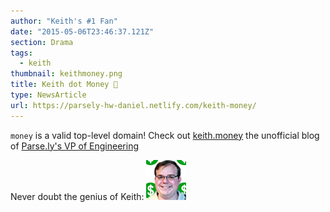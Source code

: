 ```yaml
---
author: "Keith's #1 Fan"  
date: "2015-05-06T23:46:37.121Z"
section: Drama
tags:
  - keith
thumbnail: keithmoney.png
title: Keith dot Money 💸
type: NewsArticle
url: https://parsely-hw-daniel.netlify.com/keith-money/
---
```


`money` is a valid top-level domain! Check out [keith.money](http://keith.money/) the unofficial blog of [Parse.ly's VP of Engineering](https://www.parse.ly/about/keith_bourgoin/)

Never doubt the genius of Keith: ![Keith Money Emoji](./keithmoney.png)
